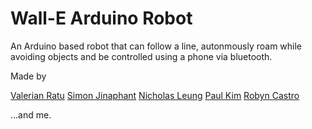 # Wall-E Arduino Robot

An Arduino based robot that can follow a line, autonmously roam while avoiding objects and be controlled using a phone via bluetooth.

Made by

[Valerian Ratu](https://github.com/valrat)
[Simon Jinaphant](https://github.com/SimonJinaphant)
[Nicholas Leung](https://github.com/sansnickel)
[Paul Kim](https://github.com/pk080596)
[Robyn Castro](https://github.com/RobynCastro)

...and me. 
